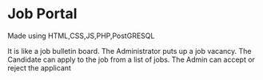# Job Portal

Made using HTML,CSS,JS,PHP,PostGRESQL

It is like a job bulletin board. 
The Administrator puts up a job vacancy.
The Candidate can apply to the job from a list of jobs.
The Admin can accept or reject the applicant 
